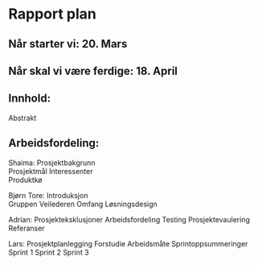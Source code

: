 # Rapport plan

## Når starter vi: 20. Mars

## Når skal vi være ferdige: 18. April

## Innhold:

Abstrakt

## Arbeidsfordeling: 

Shaima:
Prosjektbakgrunn	
Prosjektmål	
Interessenter	
Produktkø

Bjørn Tore:
Introduksjon	
Gruppen
Veilederen
Omfang
Løsningsdesign

Adrian:
Prosjekteksklusjoner
Arbeidsfordeling
Testing
Prosjektevaulering
Referanser

Lars:
Prosjektplanlegging	
Forstudie
Arbeidsmåte
Sprintoppsummeringer
Sprint 1
Sprint 2
Sprint 3



